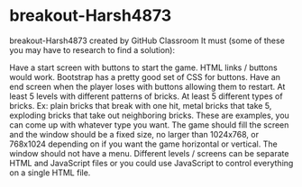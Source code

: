 # breakout-Harsh4873
breakout-Harsh4873 created by GitHub Classroom
It must (some of these you may have to research to find a solution):

Have a start screen with buttons to start the game. HTML links / buttons would work. Bootstrap has a pretty good set of CSS for buttons.
Have an end screen when the player loses with buttons allowing them to restart.
At least 5 levels with different patterns of bricks.
At least 5 different types of bricks. Ex: plain bricks that break with one hit, metal bricks that take 5, exploding bricks that take out neighboring bricks. These are examples, you can come up with whatever type you want. 
The game should fill the screen and the window should be a fixed size, no larger than 1024x768, or 768x1024 depending on if you want the game horizontal or vertical. 
The window should not have a menu.
Different levels / screens can be separate HTML and JavaScript files or you could use JavaScript to control everything on a single HTML file. 

